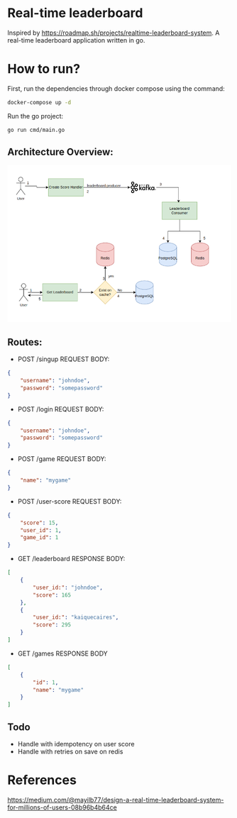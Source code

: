 # Real-time leaderboard
Inspired by https://roadmap.sh/projects/realtime-leaderboard-system.
A real-time leaderboard application written in go.

# How to run?
First, run the dependencies through docker compose using the command:
```bash
docker-compose up -d
```

Run the go project:
```bash
go run cmd/main.go
```

## Architecture Overview:
![Architecture](./images/overview.png)

## Routes:
- POST /singup
REQUEST BODY:
```json
{
	"username": "johndoe",
	"password": "somepassword"
}
```

- POST /login
REQUEST BODY:
```json
{
	"username": "johndoe",
	"password": "somepassword"
}
```

- POST /game
REQUEST BODY:
```json
{
	"name": "mygame"
}
```

- POST /user-score
REQUEST BODY:
```json
{
	"score": 15,
	"user_id": 1,
	"game_id": 1
}
```

- GET /leaderboard
RESPONSE BODY:
```json
[
	{
		"user_id:": "johndoe",
		"score": 165
	},
	{
		"user_id:": "kaiquecaires",
		"score": 295
	}
]
```

- GET /games
RESPONSE BODY
```json
[
	{
		"id": 1,
		"name": "mygame"
	}
]
```

## Todo
- Handle with idempotency on user score
- Handle with retries on save on redis

# References
https://medium.com/@mayilb77/design-a-real-time-leaderboard-system-for-millions-of-users-08b96b4b64ce
